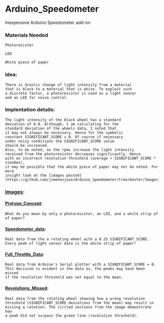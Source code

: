 # Arduino_Speedometer
Inexpensive Arduino Speedometer add-on

### Materials Needed
    Photoresister 
    
    LED
    
    White piece of paper

### Idea:
    There is drastic change of light intensity from a material
    that is black to a material that is white. To exploit such
    a discrete factor, a photoresistor is used as a light sensor 
    and an LED for noise control.

### Implentation details:
    The light intensity of the black wheel has a standard 
    deviation of 0.0. Although, I am calculating for the 
    standard deviation of the wheels data, I noted that
    it may not always be necessary. Hence for the symbolic
    constant SIGNIFICANT_SCORE = 0. Of course if necessary 
    under noisy conditions the SIGNIFICANT_SCORE value 
    should be increased. 
    Also, to be noted, as the rpms increase the light intensity 
    received from the photoresistor decreases significantly. Hence
    with an incorrect revolution threshold (average + SIGNIFICANT_SCORE * stanDev), 
    it may be possible that the white piece of paper may not be noted. For more 
    insight look at the [images posted](https://github.com/jimenezjose/Arduino_Speedometer/tree/master/Images).

### [Images](https://github.com/jimenezjose/Arduino_Speedometer/tree/master/Images):

####  [Protype_Concept](https://github.com/jimenezjose/Arduino_Speedometer/blob/master/Images/Prototype_Concept.jpg):
    What do you mean by only a photoresistor, an LED, and a white strip of 
    of paper? 
####  [Speedometer_data](https://github.com/jimenezjose/Arduino_Speedometer/blob/master/Images/Speedometer_data.png):
    Real data from the a rotating wheel with a 0.25 SIGNIFICANT_SCORE.
    Every peak of light sensor data is the white strip of paper! 
####  [Full_Throttle_Data](https://github.com/jimenezjose/Arduino_Speedometer/blob/master/Images/Full_Throttle_Data.png):
    Real data from Arduino's Serial plotter with a SIGNIFICANT_SCORE = 0.
    This decision is evident in the data as, the peaks may have been missed
    if the revolution threshold was not equal to the mean.
####  [Revolutions_Missed](https://github.com/jimenezjose/Arduino_Speedometer/blob/master/Images/Revolutions_Missed.png):
    Real data from the rotating wheel showing how a wrong revolution 
    threshold (SIGNIFICANT_SCORE deviations from the mean) may result in 
    missing a ratation. The circled sections from the image demonstrate how
    a peak did not surpass the green line (revolution threshold).



             
